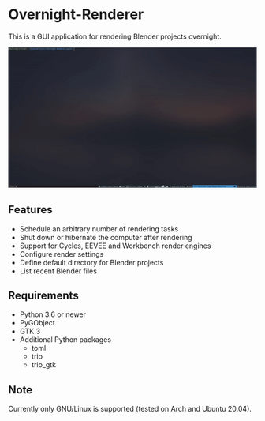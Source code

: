 # Overnight-Renderer
This is a GUI application for rendering Blender projects overnight.

![Demonstration](demo.gif)

## Features
- Schedule an arbitrary number of rendering tasks
- Shut down or hibernate the computer after rendering
- Support for Cycles, EEVEE and Workbench render engines
- Configure render settings
- Define default directory for Blender projects
- List recent Blender files

## Requirements
- Python 3.6 or newer
- PyGObject
- GTK 3
- Additional Python packages
  - toml
  - trio
  - trio_gtk

## Note
Currently only GNU/Linux is supported (tested on Arch and Ubuntu 20.04).
